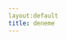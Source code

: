 ```yaml
---
layout:default 
title: deneme
---
```





<!---
<ul>
  {% for post in site.posts %}
    <li>
      <a href="{{ post.url }}"><span style="color:black">{{ post.title }}</span></a>
    </li>
  {% endfor %}
</ul>
-->

<!---
<iframe width="100%" height="120" scrolling="no" frameborder="no" src="https://w.soundcloud.com/player/?url=https%3A//api.soundcloud.com/tracks/113787209&amp;auto_play=false&amp;hide_related=false&amp;show_comments=true&amp;show_user=true&amp;show_reposts=false&amp;visual=true"></iframe>
-->
